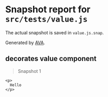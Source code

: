 # Snapshot report for `src/tests/value.js`

The actual snapshot is saved in `value.js.snap`.

Generated by [AVA](https://ava.li).

## decorates value component

> Snapshot 1

    <p>
      Hello
    </p>
